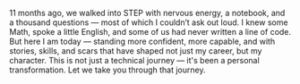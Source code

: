 11 months ago, we walked into STEP with nervous energy, a notebook, and a thousand questions — most of which I couldn’t ask out loud. I knew some Math, spoke a little English, and some of us had never written a line of code. But here I am today — standing more confident, more capable, and with stories, skills, and scars that have shaped not just my career, but my character. This is not just a technical journey — it's been a personal transformation. Let we take you through that journey.
